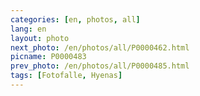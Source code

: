 ```yaml
---
categories: [en, photos, all]
lang: en
layout: photo
next_photo: /en/photos/all/P0000462.html
picname: P0000483
prev_photo: /en/photos/all/P0000485.html
tags: [Fotofalle, Hyenas]
---
```

